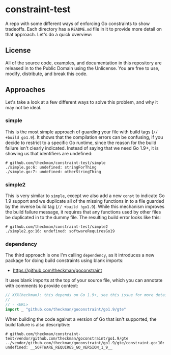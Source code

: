 # constraint-test

A repo with some different ways of enforcing Go constraints to show tradeoffs.
Each directory has a `README.md` file in it to provide more detail on that
approach. Let's do a quick overview:

## License

All of the source code, examples, and documentation in this repository are
released in to the Public Domain using the Unlicense. You are free to use,
modify, distribute, and break this code.

## Approaches

Let's take a look at a few different ways to solve this problem, and why it may
not be ideal.

### simple

This is the most simple approach of guarding your file with build tags (`//
+build go1.9`). It shows that the compilation errors can be confusing, if you
decide to restrict to a specific Go runtime, since the reason for the build
failure isn't clearly indicated. Instead of saying that we need Go 1.9+, it is
showing us that identifiers are undefined:

```
# github.com/theckman/constraint-test/simple
./simple.go:6: undefined: stringForThing
./simple.go:7: undefined: otherStringThing
```

### simple2

This is very similar to `simple`, except we also add a new `const` to indicate
Go 1.9 support and we duplicate all of the missing functions in to a file
guarded by the inverse build tag (`// +build !go1.9`). While this mechanism
improves the build failure message, it requires that any functions used by other
files be duplicated in to the dummy file. The resulting build error looks like
this:

```
# github.com/theckman/constraint-test/simple2
./simple2.go:16: undefined: softwareRequiresGo19
```

### dependency

The third approach is one I'm calling `dependency`, as it introduces a new
package for doing build constraints using blank imports:

* https://github.com/theckman/goconstraint

It uses blank imports at the top of your source file, which you can annotate
with comments to provide context:

```Go
// XXX(heckman): this depends on Go 1.9+, see this issue for more details:
//
// - <URL>
import _ "github.com/theckman/goconstraint/go1.9/gte"
```

When building the code against a version of Go that isn't supported, the build
failure is also descriptive:

```
# github.com/theckman/constraint-test/vendor/github.com/theckman/goconstraint/go1.9/gte
../vendor/github.com/theckman/goconstraint/go1.9/gte/constraint.go:10: undefined: __SOFTWARE_REQUIRES_GO_VERSION_1_9__
```
